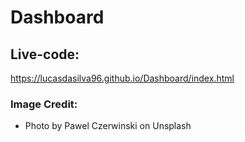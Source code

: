 # Dashboard

## Live-code:
https://lucasdasilva96.github.io/Dashboard/index.html
### Image Credit:

- Photo by Pawel Czerwinski on Unsplash

